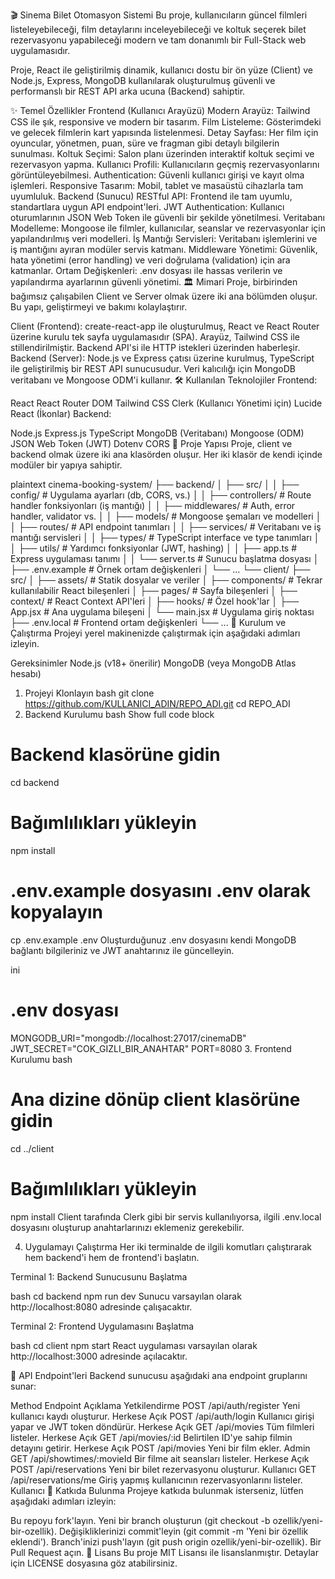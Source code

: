 🎬 Sinema Bilet Otomasyon Sistemi
Bu proje, kullanıcıların güncel filmleri listeleyebileceği, film detaylarını inceleyebileceği ve koltuk seçerek bilet rezervasyonu yapabileceği modern ve tam donanımlı bir Full-Stack web uygulamasıdır.

Proje, React ile geliştirilmiş dinamik, kullanıcı dostu bir ön yüze (Client) ve Node.js, Express, MongoDB kullanılarak oluşturulmuş güvenli ve performanslı bir REST API arka ucuna (Backend) sahiptir.

✨ Temel Özellikler
Frontend (Kullanıcı Arayüzü)
Modern Arayüz: Tailwind CSS ile şık, responsive ve modern bir tasarım.
Film Listeleme: Gösterimdeki ve gelecek filmlerin kart yapısında listelenmesi.
Detay Sayfası: Her film için oyuncular, yönetmen, puan, süre ve fragman gibi detaylı bilgilerin sunulması.
Koltuk Seçimi: Salon planı üzerinden interaktif koltuk seçimi ve rezervasyon yapma.
Kullanıcı Profili: Kullanıcıların geçmiş rezervasyonlarını görüntüleyebilmesi.
Authentication: Güvenli kullanıcı girişi ve kayıt olma işlemleri.
Responsive Tasarım: Mobil, tablet ve masaüstü cihazlarla tam uyumluluk.
Backend (Sunucu)
RESTful API: Frontend ile tam uyumlu, standartlara uygun API endpoint'leri.
JWT Authentication: Kullanıcı oturumlarının JSON Web Token ile güvenli bir şekilde yönetilmesi.
Veritabanı Modelleme: Mongoose ile filmler, kullanıcılar, seanslar ve rezervasyonlar için yapılandırılmış veri modelleri.
İş Mantığı Servisleri: Veritabanı işlemlerini ve iş mantığını ayıran modüler servis katmanı.
Middleware Yönetimi: Güvenlik, hata yönetimi (error handling) ve veri doğrulama (validation) için ara katmanlar.
Ortam Değişkenleri: .env dosyası ile hassas verilerin ve yapılandırma ayarlarının güvenli yönetimi.
🏛️ Mimari
Proje, birbirinden bağımsız çalışabilen Client ve Server olmak üzere iki ana bölümden oluşur. Bu yapı, geliştirmeyi ve bakımı kolaylaştırır.

Client (Frontend): create-react-app ile oluşturulmuş, React ve React Router üzerine kurulu tek sayfa uygulamasıdır (SPA). Arayüz, Tailwind CSS ile stillendirilmiştir. Backend API'si ile HTTP istekleri üzerinden haberleşir.
Backend (Server): Node.js ve Express çatısı üzerine kurulmuş, TypeScript ile geliştirilmiş bir REST API sunucusudur. Veri kalıcılığı için MongoDB veritabanı ve Mongoose ODM'i kullanır.
🛠️ Kullanılan Teknolojiler
Frontend:

React
React Router DOM
Tailwind CSS
Clerk (Kullanıcı Yönetimi için)
Lucide React (İkonlar)
Backend:

Node.js
Express.js
TypeScript
MongoDB (Veritabanı)
Mongoose (ODM)
JSON Web Token (JWT)
Dotenv
CORS
📂 Proje Yapısı
Proje, client ve backend olmak üzere iki ana klasörden oluşur. Her iki klasör de kendi içinde modüler bir yapıya sahiptir.

plaintext
cinema-booking-system/
├── backend/
│   ├── src/
│   │   ├── config/              # Uygulama ayarları (db, CORS, vs.)
│   │   ├── controllers/         # Route handler fonksiyonları (iş mantığı)
│   │   ├── middlewares/         # Auth, error handler, validator vs.
│   │   ├── models/              # Mongoose şemaları ve modelleri
│   │   ├── routes/              # API endpoint tanımları
│   │   ├── services/            # Veritabanı ve iş mantığı servisleri
│   │   ├── types/               # TypeScript interface ve type tanımları
│   │   ├── utils/               # Yardımcı fonksiyonlar (JWT, hashing)
│   │   ├── app.ts               # Express uygulaması tanımı
│   │   └── server.ts            # Sunucu başlatma dosyası
│   ├── .env.example             # Örnek ortam değişkenleri
│   └── ...
└── client/
    ├── src/
    │   ├── assets/              # Statik dosyalar ve veriler
    │   ├── components/          # Tekrar kullanılabilir React bileşenleri
    │   ├── pages/               # Sayfa bileşenleri
    │   ├── context/             # React Context API'leri
    │   ├── hooks/               # Özel hook'lar
    │   ├── App.jsx              # Ana uygulama bileşeni
    │   └── main.jsx             # Uygulama giriş noktası
    ├── .env.local               # Frontend ortam değişkenleri
    └── ...
🚀 Kurulum ve Çalıştırma
Projeyi yerel makinenizde çalıştırmak için aşağıdaki adımları izleyin.

Gereksinimler
Node.js (v18+ önerilir)
MongoDB (veya MongoDB Atlas hesabı)
1. Projeyi Klonlayın
bash
git clone https://github.com/KULLANICI_ADIN/REPO_ADI.git
cd REPO_ADI
2. Backend Kurulumu
bash
 Show full code block 
# Backend klasörüne gidin
cd backend

# Bağımlılıkları yükleyin
npm install

# .env.example dosyasını .env olarak kopyalayın
cp .env.example .env
Oluşturduğunuz .env dosyasını kendi MongoDB bağlantı bilgileriniz ve JWT anahtarınız ile güncelleyin.

ini
# .env dosyası
MONGODB_URI="mongodb://localhost:27017/cinemaDB"
JWT_SECRET="COK_GIZLI_BIR_ANAHTAR"
PORT=8080
3. Frontend Kurulumu
bash
# Ana dizine dönüp client klasörüne gidin
cd ../client

# Bağımlılıkları yükleyin
npm install
Client tarafında Clerk gibi bir servis kullanılıyorsa, ilgili .env.local dosyasını oluşturup anahtarlarınızı eklemeniz gerekebilir.

4. Uygulamayı Çalıştırma
Her iki terminalde de ilgili komutları çalıştırarak hem backend'i hem de frontend'i başlatın.

Terminal 1: Backend Sunucusunu Başlatma

bash
cd backend
npm run dev
Sunucu varsayılan olarak http://localhost:8080 adresinde çalışacaktır.

Terminal 2: Frontend Uygulamasını Başlatma

bash
cd client
npm start
React uygulaması varsayılan olarak http://localhost:3000 adresinde açılacaktır.

📝 API Endpoint'leri
Backend sunucusu aşağıdaki ana endpoint gruplarını sunar:

Method	Endpoint	Açıklama	Yetkilendirme
POST	/api/auth/register	Yeni kullanıcı kaydı oluşturur.	Herkese Açık
POST	/api/auth/login	Kullanıcı girişi yapar ve JWT token döndürür.	Herkese Açık
GET	/api/movies	Tüm filmleri listeler.	Herkese Açık
GET	/api/movies/:id	Belirtilen ID'ye sahip filmin detayını getirir.	Herkese Açık
POST	/api/movies	Yeni bir film ekler.	Admin
GET	/api/showtimes/:movieId	Bir filme ait seansları listeler.	Herkese Açık
POST	/api/reservations	Yeni bir bilet rezervasyonu oluşturur.	Kullanıcı
GET	/api/reservations/me	Giriş yapmış kullanıcının rezervasyonlarını listeler.	Kullanıcı
🤝 Katkıda Bulunma
Projeye katkıda bulunmak isterseniz, lütfen aşağıdaki adımları izleyin:

Bu repoyu fork'layın.
Yeni bir branch oluşturun (git checkout -b ozellik/yeni-bir-ozellik).
Değişikliklerinizi commit'leyin (git commit -m 'Yeni bir özellik eklendi').
Branch'inizi push'layın (git push origin ozellik/yeni-bir-ozellik).
Bir Pull Request açın.
📄 Lisans
Bu proje MIT Lisansı ile lisanslanmıştır. Detaylar için LICENSE dosyasına göz atabilirsiniz.
